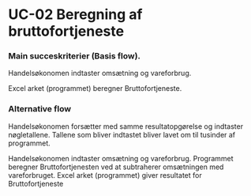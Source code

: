 # UC-02 Beregning af bruttofortjeneste

### **Main succeskriterier (Basis flow).**

Handelsøkonomen indtaster omsætning og vareforbrug.

Excel arket (programmet) beregner Bruttofortjeneste.

### **Alternative flow**

Handelsøkonomen forsætter med samme resultatopgørelse og indtaster nøgletallene. Tallene som bliver indtastet bliver lavet om til tusinder af programmet.

Handelsøkonomen indtaster omsætning og vareforbrug. Programmet beregner Bruttofortjenesten ved at subtraherer omsætningen med vareforbruget. Excel arket (programmet) giver resultatet for Bruttofortjeneste
